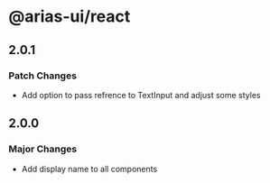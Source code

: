 # @arias-ui/react

## 2.0.1

### Patch Changes

- Add option to pass refrence to TextInput and adjust some styles

## 2.0.0

### Major Changes

- Add display name to all components
